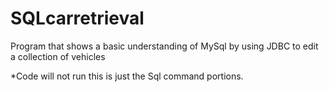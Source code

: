 # SQLcarretrieval

Program that shows a basic understanding of MySql by using JDBC to edit a collection of vehicles



*Code will not run this is just the Sql command portions. 
